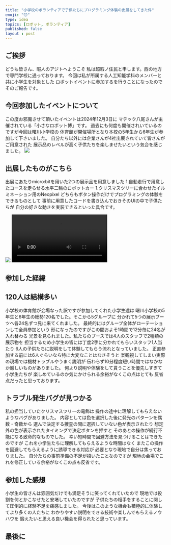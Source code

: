```yaml
---
title: "小学校のボランティアで子供たちにプログラミング体験の出展をしてきた件"
emoji: "😯"
type: idea
topics: [ロボット, ボランティア]
published: false
layout : post
---
```

## ご挨拶
どうも皆さん、暇人のアジトへようこそ
私は超暇ノ住民と申します。西の地方で専門学校に通っております。
今回は私が所属する人工知能学科のメンバーと共に小学生を対象とした
ロボットイベントに参加するを行うことになったのでそのご報告です。

## 今回参加したイベントについて
この度お邪魔させて頂いたイベントは2024年12月3日に
マテック八尾さんが主催されている「小さなロボット博」です。
過去にも何度も開催されいているのですが今回は曙川小学校の
体育館が開催場所となり本校の5年生から6年生が参加して下さいました。
自分たち以外には企業さんが4社出展されていて皆さんがご用意された
展示品のレベルが高く子供たちを楽しませたいという気合を感じました。
![](images\small_bot_expo.jpg)

## 出展したものがこちら

出展にあたりmicro:bitを用いた2つの展示品を用意しました
1.自動走行で用意したコースを走らせる水平二輪のロボットカー
1.クリスマスツリーに合わせたイルミネーション用のNeopixel
どちらもボタン操作だけでプログラミングの体験をできるものとして
事前に用意したコードを書き込んでおきそのUIの中で子供たちが
自分の好きな動きを実装できるといった具合です。
<!-- ![](image) -->
![](images\small_bot_expo.jpg2)
<video src="images\neopx_xmas.mp4" controls="true"></video>

## 参加した経緯

## 120人は結構多い

小学校の体育館が会場なった訳ですが参加してくれた小学生達は
曙川小学校の5年生と6年生の総勢120名でした。そこから5グループに
分かれて5つの展示ブーツへ各24名ずつ見に来てくれました。
最終的にはグループ全体がローテーションして全員参加という
形になったのですがこの間およそ1時間で12分毎に24名が入れ替わる
光景を見られました。私たちのブースでは4人のスタッフで2種類の展示物を
担当するため小学生の皆には丁度2手に分かれてもらいスタッフ1人当たり
6人の子供たちに説明をして体験してもらう流れとなっていました。
正直参加する前には6人ぐらいなら特に大変なことはなさそうと
楽観視してしまい実際の現場では機材トラブルやうまく説明が
伝わらず10分程度短い時間ではなかなか厳しいものがありました。
何より説明や体験をして貰うことを優先しすぎて小学生たちが
楽しめているのか気にかけられる余裕がなくこの点はとても
反省点だったと思っております。



## トラブル発生バグが見つかる

私の担当していたクリスマスツリーの電飾は
操作の途中に理解してもらえないようなバグがありました。
内容としては色を選択した後に発光のパターンを偶数・奇数から
選んで決定する捜査の間に選択していない色が表示されたり
想定外の色が表示されたタイミングで決定ボタンを押すと
そのあとの操作が続行不能になる致命的なものでした。
幸い短時間で回避方法を見つけることはできたのですが
これを小学生たちに理解してもらえるような時間はなく
またこの操作を回避してもらえるように誘導できる対応が
必要となり現地で自分は焦っておりました。
自分たちの事前準備の不足が招いたことなのですが
現地の会場でこれを修正している余裕がなくこの点も反省です。

## 参加した感想

小学生の皆さんは雰囲気だけでも満足そうに笑ってくれていたので
現地では役割を何とかこなせたと安堵していたのですが
子供たちの相手をすることに関して圧倒的に経験不足を痛感しました。
今後はこのような機会も積極的に体験してより多くの人たちに
わかりやすい説明をできる技術や楽しんでもらえるノウハウを
鍛えたいと思える良い機会を得られたと思っています。

## 最後に